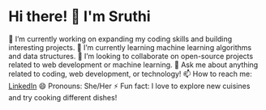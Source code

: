 # Hi there! 👋 I'm Sruthi

🔭 I’m currently working on expanding my coding skills and building interesting projects.
🌱 I’m currently learning machine learning algorithms and data structures.
👯 I’m looking to collaborate on open-source projects related to web development or machine learning.
💬 Ask me about anything related to coding, web development, or technology!
📫 How to reach me: [LinkedIn](https://www.linkedin.com/in/sruthicoder/)
😄 Pronouns: She/Her
⚡ Fun fact: I love to explore new cuisines and try cooking different dishes!

